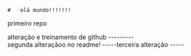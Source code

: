     #   olá mundo!!!!!!!
 primeiro repo

alteração e treinamento de github  ---------      
segunda alteraçãoo  no readme!
-----terceira alteração -----
 
